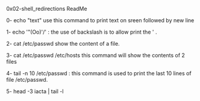 0x02-shell_redirections ReadMe

0- echo "text"
use this command to print text on sreen followed by new line

1- echo '"(Oo)'/' : 
the use of backslash is to allow print the ' .

2- cat /etc/passwd
show the content of a file.

3- cat /etc/passwd /etc/hosts
this command will show the contents of 2 files 

4- tail -n 10 /etc/passwd :
this command is used to print the last 10 lines of file /etc/passwd.

5- head -3 iacta | tail -l
